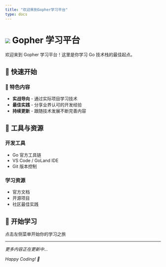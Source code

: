 ```yaml
---
title: "欢迎来到Gopher学习平台"
type: docs
---
```


# ![](/images/gopher.ico) Gopher 学习平台

欢迎来到 Gopher 学习平台！这里是你学习 Go 技术栈的最佳起点。

## 🚀 快速开始

### 🎯 特色内容

- **实战导向** - 通过实际项目学习技术
- **最佳实践** - 分享业界认可的开发经验
- **持续更新** - 跟随技术发展不断完善内容

## 🔧 工具与资源

### 开发工具
- Go 官方工具链
- VS Code / GoLand IDE
- Git 版本控制

### 学习资源
- 官方文档
- 开源项目
- 社区最佳实践

## 📖 开始学习

点击左侧菜单开始你的学习之旅

---
*更多内容正在更新中...*

*Happy Coding! 🎉* 
